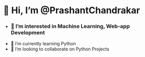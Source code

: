 # 👋 Hi, I’m @PrashantChandrakar
- ### 👀 I’m interested in Machine Learning, Web-app Development
- 🌱 I’m currently learning Python
- 💞️ I’m looking to collaborate on Python Projects


<!---
PrashantChandrakar/PrashantChandrakar is a ✨ special ✨ repository because its `README.md` (this file) appears on your GitHub profile.
You can click the Preview link to take a look at your changes.
--->
